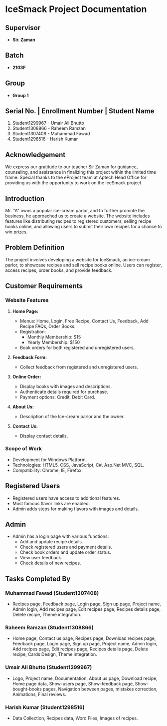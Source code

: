 # IceSmack Project Documentation

## Supervisor
- **Sir. Zaman**

## Batch
- **2103F**

## Group
- **Group 1**

## Serial No. | Enrollment Number | Student Name
1. Student1299967 - Umair Ali Bhutto
2. Student1308866 - Raheem Ramzan
3. Student1307408 - Muhammad Fawad
4. Student1298516 - Harish Kumar

## Acknowledgement

We express our gratitude to our teacher Sir Zaman for guidance, counseling, and assistance in finalizing this project within the limited time frame. Special thanks to the eProject team at Aptech Head Office for providing us with the opportunity to work on the IceSmack project.

## Introduction

Mr. "A" owns a popular ice-cream parlor, and to further promote the business, he approached us to create a website. The website includes features like distributing recipes to registered customers, selling recipe books online, and allowing users to submit their own recipes for a chance to win prizes.

## Problem Definition

The project involves developing a website for IceSmack, an ice-cream parlor, to showcase recipes and sell recipe books online. Users can register, access recipes, order books, and provide feedback.

## Customer Requirements

### Website Features
1. **Home Page:**
   - Menus: Home, Login, Free Recipe, Contact Us, Feedback, Add Recipe FAQs, Order Books.
   - Registration:
     - Monthly Membership: $15
     - Yearly Membership: $150
   - Book orders for both registered and unregistered users.

2. **Feedback Form:**
   - Collect feedback from registered and unregistered users.

3. **Online Order:**
   - Display books with images and descriptions.
   - Authenticate details required for purchase.
   - Payment options: Credit, Debit Card.

4. **About Us:**
   - Description of the Ice-cream parlor and the owner.

5. **Contact Us:**
   - Display contact details.

### Scope of Work
- Development for Windows Platform.
- Technologies: HTML5, CSS, JavaScript, C#, Asp.Net MVC, SQL.
- Compatibility: Chrome, IE, Firefox.

## Registered Users
- Registered users have access to additional features.
- Most famous flavor links are enabled.
- Admin adds steps for making flavors with images and details.

## Admin
- Admin has a login page with various functions:
   - Add and update recipe details.
   - Check registered users and payment details.
   - Check book orders and update order status.
   - View user feedback.
   - Check details of new recipes.


## Tasks Completed By

### Muhammad Fawad (Student1307408)
- Recipes page, Feedback page, Login page, Sign up page, Project name, Admin login, Add recipes page, Edit recipes page, Recipes details page, Delete recipe, Theme integration.

### Raheem Ramzan (Student1308866)
- Home page, Contact us page, Recipes page, Download recipes page, Feedback page, Login page, Sign up page, Project name, Admin login, Add recipes page, Edit recipes page, Recipes details page, Delete recipe, Cards Design, Theme integration.


### Umair Ali Bhutto (Student1299967)
- Logo, Project name, Documentation, About us page, Download recipe, Home page data, Show-users page, Show-feedback page, Show-bought-books pages, Navigation between pages, mistakes correction, Animations, Final reviews.

### Harish Kumar (Student1298516)
- Data Collection, Recipes data, Word Files, Images of recipes.

